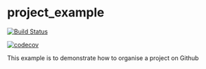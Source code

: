 # project_example

[![Build Status](https://travis-ci.org/sinanshi/project_example.svg?branch=master)](https://travis-ci.org/sinanshi/project_example)


[![codecov](https://codecov.io/gh/sinanshi/project_example/branch/master/graph/badge.svg)](https://codecov.io/gh/sinanshi/project_example)


This example is to demonstrate how to organise a project on Github 
